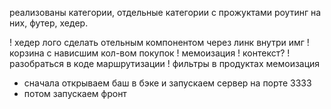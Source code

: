реализованы категории, отдельные категории с прожуктами роутинг на них, футер, хедер.

! хедер лого сделать отельным компонентом через линк внутри имг
! корзина с нависшим кол-вом покупок
! мемоизация
! контекст?
! разобраться в коде маршрутизации
! фильтры в продуктах мемоизация

- сначала открываем баш в бэке и запускаем сервер на порте 3333
- потом запускаем фронт 